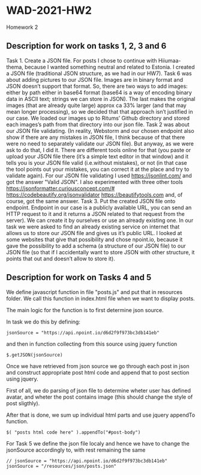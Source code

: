 # WAD-2021-HW2
Homework 2
## Description for work on tasks 1, 2, 3 and 6
Task 1. Create a JSON file. For posts I chose to continue with Hiiumaa-thema, because I wanted something neutral and related to Estonia. I created a JSON file (traditional JSON structure, as we had in our HW7). 
Task 6 was about adding pictures to our JSON file. Images are in binary format and JSON doesn’t support that format. So, there are two ways to add images: either by path either in base64 format (base64 is a way of encoding binary data in ASCII text; strings we can store in JSON). The last makes the original images (that are already quite large) approx ca 33% larger (and that may mean longer processing), so we decided that that approach isn’t justified in our case. We loaded our images up to Ritums’ Github directory and stored each images’s path from that directory into our json file. 
Task 2 was about our JSON file validating. (In reality, Webstorm and our chosen endpoint also show if there are any mistakes in JSON file, I think because of that there were no need to separately validate our JSON file). But anyway, as we were ask to do that, I did it. There are different tools online for that (you paste or upload your JSON file there (it’s a simple text editor in that window) and it tells you is your JSON file valid (i.e.without mistakes), or not (in that case the tool points out your mistakes, you can correct it at the place and try to validate again). For our JSON file validating I used https://jsonlint.com/ and got the answer "Valid JSON". I also experimented with three other tools https://jsonformatter.curiousconcept.com/# https://codebeautify.org/jsonvalidator
https://beautifytools.com and, of course, got the same answer. 
Task 3. Put the created JSON file onto endpoint. Endpoint in our case is a publicly available URL, you can send an HTTP request to it and it returns a JSON related to that request from the server). We can create it by ourselves or use an already existing one. In our task we were asked to find an already existing service on internet that allows us to store our JSON file and gives us it’s public URL. I looked at some websites that give that possibility and chose npoint.io, because it gave the possibility to add a schema (a structure of our JSON file) to our JSON file (so that if I accidentally want to store JSON with other structure, it points that out and doesn’t allow to store it). 


## Description for work on Tasks 4 and 5
We define javascript function in file "posts.js" and put that in resources folder.
We call this function in index.html file when we want to display posts. 

The main logic for the function is to first determine json source.

In task we do this by defining:

    jsonSource = "https://api.npoint.io/d6d2f9f973bc3db141eb"

and then in function collecting from this source using jquery function 

    $.getJSON(jsonSource)

Once we have retrieved from json source we go through each post in json and construct appropriate post html code and append that to post section using jquery.

First of all, we do parsing of json file to determine wheter user has defined avatar, and wheter the post contains image (this should change the style of post sligthly).

After that is done, we sum up individual html parts and use jquery appendTo function.

    $( "posts html code here" ).appendTo("#post-body")

For Task 5 we define the json file localy and hence we have to change the jsonSource accordingly to, with rest remaining the same

    // jsonSource = "https://api.npoint.io/d6d2f9f973bc3db141eb"
    jsonSource = "/resources/json/posts.json"
